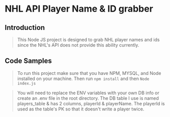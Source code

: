 # NHL API Player Name & ID grabber

## Introduction

>This Node JS project is designed to grab NHL player names and ids since the NHL's API does not provide this ability currently. 

## Code Samples

> To run this project make sure that you have NPM, MYSQL, and Node installed on your machine. Then run
<Code>npm install</Code> and then <Code>Node index.js</Code>

>You will need to replace the ENV variables with your own DB info or create an .env file in the root directory.
>The DB table I use is named players_table & has 2 columns, playerId & playerName. The playerId is used as the table's PK so that it doesn't write a player twice. 